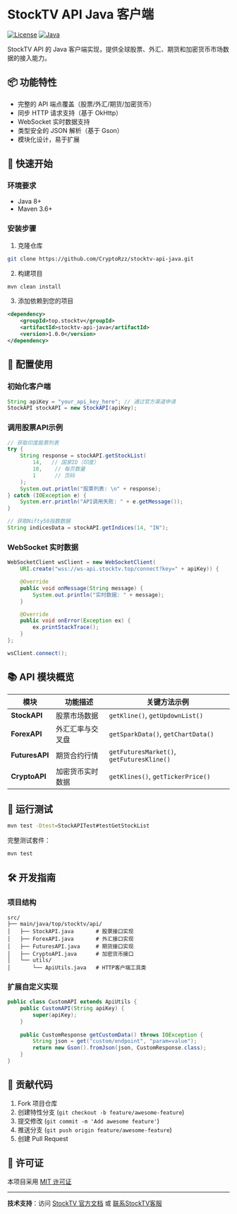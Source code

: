 # StockTV API Java 客户端

[![License](https://img.shields.io/badge/License-MIT-blue.svg)](https://opensource.org/licenses/MIT)
[![Java](https://img.shields.io/badge/Java-8%2B-orange)](https://www.oracle.com/java/)

StockTV API 的 Java 客户端实现，提供全球股票、外汇、期货和加密货币市场数据的接入能力。

## 📦 功能特性

- 完整的 API 端点覆盖（股票/外汇/期货/加密货币）
- 同步 HTTP 请求支持（基于 OkHttp）
- WebSocket 实时数据支持
- 类型安全的 JSON 解析（基于 Gson）
- 模块化设计，易于扩展

## 🚀 快速开始

### 环境要求
- Java 8+
- Maven 3.6+

### 安装步骤

1. 克隆仓库
```bash
git clone https://github.com/CryptoRzz/stocktv-api-java.git
```

2. 构建项目

```bash
mvn clean install
```

3. 添加依赖到您的项目

```xml
<dependency>
    <groupId>top.stocktv</groupId>
    <artifactId>stocktv-api-java</artifactId>
    <version>1.0.0</version>
</dependency>
```

## 🔧 配置使用

### 初始化客户端

```java
String apiKey = "your_api_key_here"; // 通过官方渠道申请
StockAPI stockAPI = new StockAPI(apiKey);
```

### 调用股票API示例

```java
// 获取印度股票列表
try {
    String response = stockAPI.getStockList(
        14,   // 国家ID（印度）
        10,    // 每页数量
        1      // 页码
    );
    System.out.println("股票列表: \n" + response);
} catch (IOException e) {
    System.err.println("API调用失败: " + e.getMessage());
}

// 获取Nifty50指数数据
String indicesData = stockAPI.getIndices(14, "IN");
```

### WebSocket 实时数据

```java
WebSocketClient wsClient = new WebSocketClient(
    URI.create("wss://ws-api.stocktv.top/connect?key=" + apiKey)) {

    @Override
    public void onMessage(String message) {
        System.out.println("实时数据: " + message);
    }

    @Override
    public void onError(Exception ex) {
        ex.printStackTrace();
    }
};

wsClient.connect();
```

## 📚 API 模块概览

| 模块           | 功能描述         | 关键方法示例                              |
| -------------- | ---------------- | ----------------------------------------- |
| **StockAPI**   | 股票市场数据     | `getKline()`, `getUpdownList()`           |
| **ForexAPI**   | 外汇汇率与交叉盘 | `getSparkData()`, `getChartData()`        |
| **FuturesAPI** | 期货合约行情     | `getFuturesMarket()`, `getFuturesKline()` |
| **CryptoAPI**  | 加密货币实时数据 | `getKlines()`, `getTickerPrice()`         |

## 🧪 运行测试

```bash
mvn test -Dtest=StockAPITest#testGetStockList
```

完整测试套件：

```bash
mvn test
```

## 🛠️ 开发指南

### 项目结构

```
src/
├── main/java/top/stocktv/api/
│   ├── StockAPI.java       # 股票接口实现
│   ├── ForexAPI.java       # 外汇接口实现
│   ├── FuturesAPI.java     # 期货接口实现
│   ├── CryptoAPI.java      # 加密货币接口
│   └── utils/
│       └── ApiUtils.java   # HTTP客户端工具类
```

### 扩展自定义实现

```java
public class CustomAPI extends ApiUtils {
    public CustomAPI(String apiKey) {
        super(apiKey);
    }
    
    public CustomResponse getCustomData() throws IOException {
        String json = get("custom/endpoint", "param=value");
        return new Gson().fromJson(json, CustomResponse.class);
    }
}
```

## 🤝 贡献代码

1. Fork 项目仓库
2. 创建特性分支 (`git checkout -b feature/awesome-feature`)
3. 提交修改 (`git commit -m 'Add awesome feature'`)
4. 推送分支 (`git push origin feature/awesome-feature`)
5. 创建 Pull Request

## 📄 许可证

本项目采用 [MIT 许可证](LICENSE)

---

**技术支持**：访问 [StockTV 官方文档](https://stocktv.top/) 或 [联系StockTV客服](https://t.me/CryptoRzz)